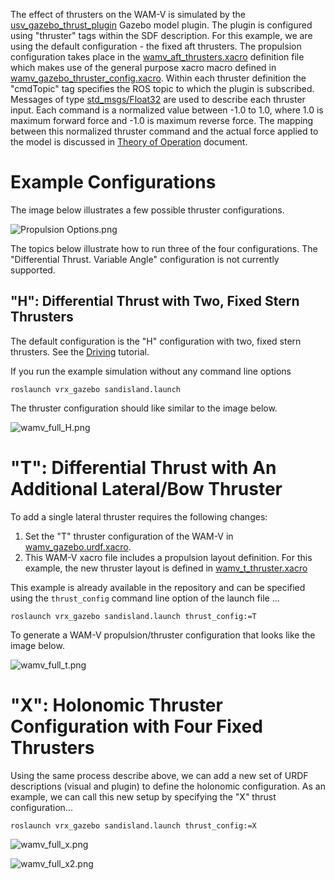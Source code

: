 The effect of thrusters on the WAM-V is simulated by the [usv_gazebo_thrust_plugin](https://bitbucket.org/osrf/vrx/src/default/usv_gazebo_plugins/src/usv_gazebo_thrust_plugin.cc) Gazebo model plugin.  The plugin is configured using "thruster" tags within the SDF description.  For this example, we are using the default configuration - the fixed aft thrusters.  The propulsion configuration takes place in the [wamv_aft_thrusters.xacro](https://bitbucket.org/osrf/vrx/src/default/wamv_gazebo/urdf/thruster_layouts/wamv_aft_thrusters.xacro) definition file which makes use of the general purpose xacro macro defined in [wamv_gazebo_thruster_config.xacro](https://bitbucket.org/osrf/vrx/src/default/wamv_gazebo/urdf/thruster_layouts/wamv_gazebo_thruster_config.xacro).  Within each thruster definition the "cmdTopic" tag specifies the ROS topic to which the plugin is subscribed.  Messages of type [std_msgs/Float32](http://docs.ros.org/kinetic/api/std_msgs/html/msg/Float32.html) are used to describe each thruster input. Each command is a normalized value between -1.0 to 1.0, where 1.0 is maximum forward force and -1.0 is maximum reverse force.  The mapping between this normalized thruster command and the actual force applied to the model is discussed in [Theory of Operation](https://github.com/bsb808/robotx_docs/blob/master/theoryofoperation/theory_of_operation.pdf) document.

# Example Configurations

The image below illustrates a few possible thruster configurations.

![Propulsion Options.png](https://bitbucket.org/repo/BgXLzgM/images/2101300599-Propulsion%20Options.png)

The topics below illustrate how to run three of the four configurations.  The "Differential Thrust. Variable Angle" configuration is not currently supported.

## "H": Differential Thrust with Two, Fixed Stern Thrusters #

The default configuration is the "H" configuration with two, fixed stern thrusters. See the [Driving](https://bitbucket.org/osrf/vrx/wiki/tutorials/Driving) tutorial.

If you run the example simulation without any command line options

```
roslaunch vrx_gazebo sandisland.launch
```

The thruster configuration should like similar to the image below.

![wamv_full_H.png](https://bitbucket.org/repo/BgXLzgM/images/3341119966-wamv_full_H.png)


# "T": Differential Thrust with An Additional Lateral/Bow Thruster #

To add a single lateral thruster requires the following changes:

  1. Set the "T" thruster configuration of the WAM-V in [wamv_gazebo.urdf.xacro](https://bitbucket.org/osrf/vrx/src/default/wamv_gazebo/urdf/wamv_gazebo.urdf.xacro).
  1. This WAM-V xacro file includes a propulsion layout definition.  For this example, the new thruster layout is defined in [wamv_t_thruster.xacro](https://bitbucket.org/osrf/vrx/src/default/wamv_gazebo/urdf/thruster_layouts/wamv_t_thrusters.xacro)

This example is already available in the repository and can be specified using the `thrust_config` command line option of the launch file ...

```
roslaunch vrx_gazebo sandisland.launch thrust_config:=T
```

To generate a WAM-V propulsion/thruster configuration that looks like the image below.

![wamv_full_t.png](https://bitbucket.org/repo/BgXLzgM/images/3753451461-wamv_full_t.png)



# "X": Holonomic Thruster Configuration with Four Fixed Thrusters

Using the same process describe above, we can add a new set of URDF descriptions (visual and plugin) to define the holonomic configuration.  As an example, we can call this new setup by specifying the "X" thrust configuration...


```
roslaunch vrx_gazebo sandisland.launch thrust_config:=X
```

![wamv_full_x.png](https://bitbucket.org/repo/BgXLzgM/images/1776480031-wamv_full_x.png)


![wamv_full_x2.png](https://bitbucket.org/repo/BgXLzgM/images/2544748307-wamv_full_x2.png)